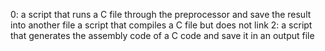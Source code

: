 0: a script that runs a C file through the preprocessor and save the result into another file
 a script that compiles a C file but does not link
2: a script that generates the assembly code of a C code and save it in an output file

